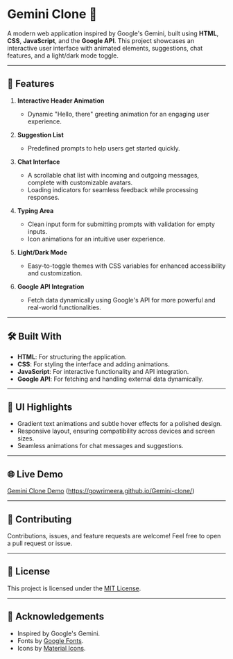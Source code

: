 
# Gemini Clone 🌟  

A modern web application inspired by Google's Gemini, built using **HTML**, **CSS**, **JavaScript**, and the **Google API**. This project showcases an interactive user interface with animated elements, suggestions, chat features, and a light/dark mode toggle.

---

## 🚀 Features  

1. **Interactive Header Animation**  
   - Dynamic "Hello, there" greeting animation for an engaging user experience.  

2. **Suggestion List**  
   - Predefined prompts to help users get started quickly.  

3. **Chat Interface**  
   - A scrollable chat list with incoming and outgoing messages, complete with customizable avatars.  
   - Loading indicators for seamless feedback while processing responses.  

4. **Typing Area**  
   - Clean input form for submitting prompts with validation for empty inputs.  
   - Icon animations for an intuitive user experience.  

5. **Light/Dark Mode**  
   - Easy-to-toggle themes with CSS variables for enhanced accessibility and customization.  

6. **Google API Integration**  
   - Fetch data dynamically using Google's API for more powerful and real-world functionalities.  

---

## 🛠️ Built With  

- **HTML**: For structuring the application.
- **CSS**: For styling the interface and adding animations.
- **JavaScript**: For interactive functionality and API integration.
- **Google API**: For fetching and handling external data dynamically.

---

## 🎨 UI Highlights  

- Gradient text animations and subtle hover effects for a polished design.  
- Responsive layout, ensuring compatibility across devices and screen sizes.  
- Seamless animations for chat messages and suggestions.

---

## 🌐 Live Demo  

[Gemini Clone Demo](#) (https://gowrimeera.github.io/Gemini-clone/)

---

## 🤝 Contributing  

Contributions, issues, and feature requests are welcome! Feel free to open a pull request or issue.

---

## 📄 License  

This project is licensed under the [MIT License](LICENSE).

---

## 🙌 Acknowledgements  

- Inspired by Google's Gemini.
- Fonts by [Google Fonts](https://fonts.google.com/).
- Icons by [Material Icons](https://fonts.google.com/icons).
